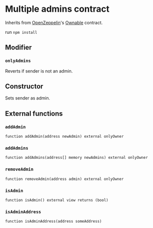 # Multiple admins contract

Inherits from [OpenZeppelin](https://github.com/OpenZeppelin/openzeppelin-contracts)'s [Ownable](https://github.com/OpenZeppelin/openzeppelin-contracts/blob/master/contracts/access/Ownable.sol) contract.

run `npm install`

## Modifier
### `onlyAdmins`
Reverts if sender is not an admin.

## Constructor
Sets sender as admin.

## External functions

### `addAdmin`
```solidity
function addAdmin(address newAdmin) external onlyOwner
```

### `addAdmins`
```solidity
function addAdmins(address[] memory newAdmins) external onlyOwner
```

### `removeAdmin`
```solidity
function removeAdmin(address admin) external onlyOwner
```

### `isAdmin`
```solidity
function isAdmin() external view returns (bool)
```

### `isAdminAddress`
```solidity
function isAdminAddress(address someAddress)
```



